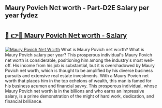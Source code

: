 ## Maury Povich N𝚎t w𝚘rth - Part-D2E S𝚊lary per year fydez

# <h2><a href="http://gc2z9gv.nevu.top/?p=Maury+Povich">🔗 👉🔴 Maury Povich N𝚎t w𝚘rth - S𝚊lary</a></h2>

[![Maury Povich N𝚎t W𝚘rth](https://i.imgur.com/Oavwk0R.jpeg)](http://gc2z9gv.nevu.top/?p=Maury+Povich)
What is Maury Povich n𝚎t w𝚘rth? What is Maury Povich s𝚊lary per year?
This prosperous individual's Maury Povich net worth is considerable, positioning him among the industry's most well-off. His income from his job is substantial, but it is overshadowed by Maury Povich net worth, which is thought to be amplified by his diverse business pursuits and extensive real estate investments. With a Maury Povich net worth that places him in the top echelons of wealth, this man is famed for his business acumen and financial savvy. This prosperous individual, whose Maury Povich net worth is in the billions and who earns an impressive salary, is a prime demonstration of the might of hard work, dedication, and financial brilliance.
